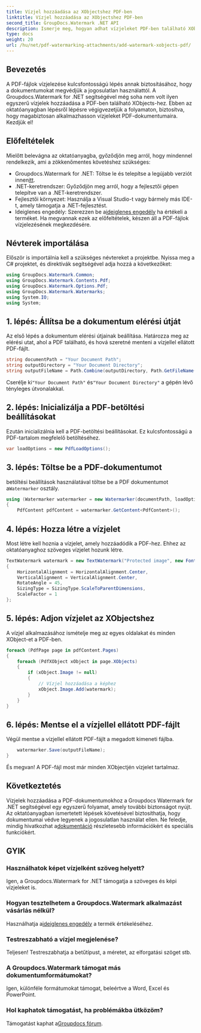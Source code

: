 ```yaml
---
title: Vízjel hozzáadása az XObjectshez PDF-ben
linktitle: Vízjel hozzáadása az XObjectshez PDF-ben
second_title: GroupDocs.Watermark .NET API
description: Ismerje meg, hogyan adhat vízjeleket PDF-ben található XObjects-hez a Groupdocs.Watermark for .NET segítségével. Kövesse lépésről lépésre útmutatónkat az egyszerű megvalósítás érdekében.
type: docs
weight: 20
url: /hu/net/pdf-watermarking-attachments/add-watermark-xobjects-pdf/
---
```

## Bevezetés
A PDF-fájlok vízjelezése kulcsfontosságú lépés annak biztosításához, hogy a dokumentumokat megvédjük a jogosulatlan használattól. A Groupdocs.Watermark for .NET segítségével még soha nem volt ilyen egyszerű vízjelek hozzáadása a PDF-ben található XObjects-hez. Ebben az oktatóanyagban lépésről lépésre végigvezetjük a folyamaton, biztosítva, hogy magabiztosan alkalmazhasson vízjeleket PDF-dokumentumaira. Kezdjük el!
## Előfeltételek
Mielőtt belevágna az oktatóanyagba, győződjön meg arról, hogy mindennel rendelkezik, ami a zökkenőmentes követéshez szükséges:
-  Groupdocs.Watermark for .NET: Töltse le és telepítse a legújabb verziót innen[itt](https://releases.groupdocs.com/Watermark/net/).
- .NET-keretrendszer: Győződjön meg arról, hogy a fejlesztői gépen telepítve van a .NET-keretrendszer.
- Fejlesztői környezet: Használja a Visual Studio-t vagy bármely más IDE-t, amely támogatja a .NET-fejlesztést.
-  Ideiglenes engedély: Szerezzen be a[ideiglenes engedély](https://purchase.groupdocs.com/temporary-license/) ha értékeli a terméket.
Ha megvannak ezek az előfeltételek, készen áll a PDF-fájlok vízjelezésének megkezdésére.
## Névterek importálása
Először is importálnia kell a szükséges névtereket a projektbe. Nyissa meg a C# projektet, és direktívák segítségével adja hozzá a következőket:
```csharp
using GroupDocs.Watermark.Common;
using GroupDocs.Watermark.Contents.Pdf;
using GroupDocs.Watermark.Options.Pdf;
using GroupDocs.Watermark.Watermarks;
using System.IO;
using System;
```
## 1. lépés: Állítsa be a dokumentum elérési útját
Az első lépés a dokumentum elérési útjainak beállítása. Határozza meg az elérési utat, ahol a PDF található, és hová szeretné menteni a vízjellel ellátott PDF-fájlt.
```csharp
string documentPath = "Your Document Path";
string outputDirectory = "Your Document Directory";
string outputFileName = Path.Combine(outputDirectory, Path.GetFileName(documentPath));
```
 Cserélje ki`"Your Document Path"` és`"Your Document Directory"` a gépén lévő tényleges útvonalakkal.
## 2. lépés: Inicializálja a PDF-betöltési beállításokat
Ezután inicializálnia kell a PDF-betöltési beállításokat. Ez kulcsfontosságú a PDF-tartalom megfelelő betöltéséhez.
```csharp
var loadOptions = new PdfLoadOptions();
```
## 3. lépés: Töltse be a PDF-dokumentumot
 betöltési beállítások használatával töltse be a PDF dokumentumot a`Watermarker` osztály.
```csharp
using (Watermarker watermarker = new Watermarker(documentPath, loadOptions))
{
    PdfContent pdfContent = watermarker.GetContent<PdfContent>();
```
## 4. lépés: Hozza létre a vízjelet
Most létre kell hoznia a vízjelet, amely hozzáadódik a PDF-hez. Ehhez az oktatóanyaghoz szöveges vízjelet hozunk létre.
```csharp
TextWatermark watermark = new TextWatermark("Protected image", new Font("Arial", 8))
{
    HorizontalAlignment = HorizontalAlignment.Center,
    VerticalAlignment = VerticalAlignment.Center,
    RotateAngle = 45,
    SizingType = SizingType.ScaleToParentDimensions,
    ScaleFactor = 1
};
```
## 5. lépés: Adjon vízjelet az XObjectshez
A vízjel alkalmazásához ismételje meg az egyes oldalakat és minden XObject-et a PDF-ben.
```csharp
foreach (PdfPage page in pdfContent.Pages)
{
    foreach (PdfXObject xObject in page.XObjects)
    {
        if (xObject.Image != null)
        {
            // Vízjel hozzáadása a képhez
            xObject.Image.Add(watermark);
        }
    }
}
```
## 6. lépés: Mentse el a vízjellel ellátott PDF-fájlt
Végül mentse a vízjellel ellátott PDF-fájlt a megadott kimeneti fájlba.
```csharp
    watermarker.Save(outputFileName);
}
```
És megvan! A PDF-fájl most már minden XObjectjén vízjelet tartalmaz.
## Következtetés
 Vízjelek hozzáadása a PDF-dokumentumokhoz a Groupdocs Watermark for .NET segítségével egy egyszerű folyamat, amely további biztonságot nyújt. Az oktatóanyagban ismertetett lépések követésével biztosíthatja, hogy dokumentumai védve legyenek a jogosulatlan használat ellen. Ne feledje, mindig hivatkozhat a[dokumentáció](https://reference.groupdocs.com/Watermark/net/) részletesebb információkért és speciális funkciókért.
## GYIK
### Használhatok képet vízjelként szöveg helyett?
Igen, a Groupdocs.Watermark for .NET támogatja a szöveges és képi vízjeleket is.
### Hogyan tesztelhetem a Groupdocs.Watermark alkalmazást vásárlás nélkül?
 Használhatja a[ideiglenes engedély](https://purchase.groupdocs.com/temporary-license/) a termék értékeléséhez.
### Testreszabható a vízjel megjelenése?
Teljesen! Testreszabhatja a betűtípust, a méretet, az elforgatási szöget stb.
### A Groupdocs.Watermark támogat más dokumentumformátumokat?
Igen, különféle formátumokat támogat, beleértve a Word, Excel és PowerPoint.
### Hol kaphatok támogatást, ha problémákba ütközöm?
 Támogatást kaphat a[Groupdocs fórum](https://forum.groupdocs.com/c/watermark/19).